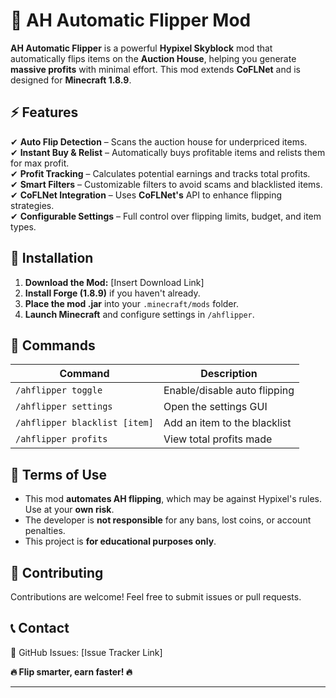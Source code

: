 
# 🏦 AH Automatic Flipper Mod  

**AH Automatic Flipper** is a powerful **Hypixel Skyblock** mod that automatically flips items on the **Auction House**, helping you generate **massive profits** with minimal effort. This mod extends **CoFLNet** and is designed for **Minecraft 1.8.9**.  

## ⚡ Features  
✔ **Auto Flip Detection** – Scans the auction house for underpriced items.  
✔ **Instant Buy & Relist** – Automatically buys profitable items and relists them for max profit.  
✔ **Profit Tracking** – Calculates potential earnings and tracks total profits.  
✔ **Smart Filters** – Customizable filters to avoid scams and blacklisted items.  
✔ **CoFLNet Integration** – Uses **CoFLNet's** API to enhance flipping strategies.  
✔ **Configurable Settings** – Full control over flipping limits, budget, and item types.  

## 🚀 Installation  
1. **Download the Mod:** [Insert Download Link]  
2. **Install Forge (1.8.9)** if you haven't already.  
3. **Place the mod .jar** into your `.minecraft/mods` folder.  
4. **Launch Minecraft** and configure settings in `/ahflipper`.  

## 🔧 Commands  
| Command | Description |  
|---------|------------|  
| `/ahflipper toggle` | Enable/disable auto flipping |  
| `/ahflipper settings` | Open the settings GUI |  
| `/ahflipper blacklist [item]` | Add an item to the blacklist |  
| `/ahflipper profits` | View total profits made |  

## 📜 Terms of Use  
- This mod **automates AH flipping**, which may be against Hypixel's rules. Use at your **own risk**.  
- The developer is **not responsible** for any bans, lost coins, or account penalties.  
- This project is **for educational purposes only**.  

## 🤝 Contributing  
Contributions are welcome! Feel free to submit issues or pull requests.  

## 📞 Contact  
  🔹 GitHub Issues: [Issue Tracker Link]  

**🔥 Flip smarter, earn faster! 🔥**  

---

